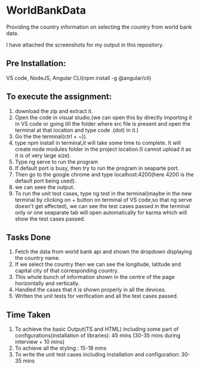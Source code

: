 # WorldBankData
Providing the country information on selecting the country from world bank data.

I have attached the screenshots for my output in this repository.

Pre Installation:
------------------
VS code, NodeJS, Angular CLI(npm install -g @angular/cli)

To execute the assignment:
-------------------------------
1) download the zip and extract it.
2) Open the code in visual studio.(we can open this by directly importing it in VS code or going till the folder where src file is present and open the terminal at that location and type code .(dot) in it.)
3) Go the the terminal(ctrl + ~)).
4) type npm install in terminal,it will take some time to complete. It will create node modules folder in the project location.(I cannot upload it as it is of very large size).
5) Type ng serve to run the program 
6) If default port is busy, then try to run the program in seaparte port.
7) Then go to the google chrome and type localhost:4200(here 4200 is the default port being used).
8) we can seee the output.
9) To run the unit test cases, type ng test in the terminal(maybe in the new terminal by clicking on + button on terminal of VS code,so that ng serve doesn't get affected), we can see the test cases passed in the terminal only or one seaparate tab will open automatically for karma which will show the test cases passed. 

Tasks Done
-----------
1) Fetch the data from world bank api and shown the dropdown displaying the country name.
2) If we select the country then we can see the longitude, latitude and capital city of that corresponding country.
3) This whole bunch of information shown in the centre of the page horizontally and vertically.
4) Handled the cases that it is shown properly in all the devices.
5) Written the unit tests for verification and all the test cases passed.

Time Taken
-----------
1) To achieve the basic Output(TS and HTML) including some part of configurations(installation of libraries):
   45 mins (30-35 mins during interview + 10 mins)
2) To achieve all the styling : 15-18 mins
3) To write the unit test cases including installation and configuration:
    30-35 mins
  






